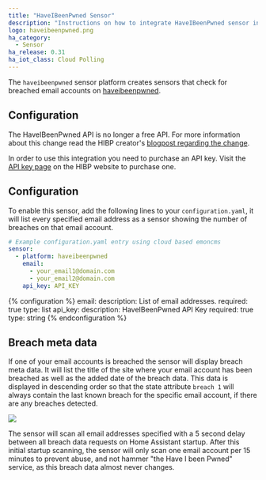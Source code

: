 ```yaml
---
title: "HaveIBeenPwned Sensor"
description: "Instructions on how to integrate HaveIBeenPwned sensor into Home Assistant."
logo: haveibeenpwned.png
ha_category:
  - Sensor
ha_release: 0.31
ha_iot_class: Cloud Polling
---
```


The `haveibeenpwned` sensor platform creates sensors that check for breached email accounts on [haveibeenpwned](https://haveibeenpwned.com).

## Configuration

<div class='note warning'>

  The HaveIBeenPwned API is no longer a free API. For more information about this change read the HIBP creator's [blogpost regarding the change](https://www.troyhunt.com/authentication-and-the-have-i-been-pwned-api/).

</div>

In order to use this integration you need to purchase an API key. Visit the [API key page](https://haveibeenpwned.com/API/Key) on the HIBP website to purchase one.

## Configuration

To enable this sensor, add the following lines to your `configuration.yaml`, it will list every specified email address as a sensor showing the number of breaches on that email account.

```yaml
# Example configuration.yaml entry using cloud based emoncms
sensor:
  - platform: haveibeenpwned
    email:
      - your_email1@domain.com
      - your_email2@domain.com
    api_key: API_KEY
```

{% configuration %}
email:
  description: List of email addresses.
  required: true
  type: list
api_key:
  description: HaveIBeenPwned API Key
  required: true
  type: string
{% endconfiguration %}

## Breach meta data

If one of your email accounts is breached the sensor will display breach meta data. It will list the title of the site where your email
account has been breached as well as the added date of the breach data. This data is displayed in descending order so that the state attribute
`breach 1` will always contain the last known breach for the specific email account, if there are any breaches detected.

<p class='img'>
  <img src='/images/integrations/haveibeenpwned/sensor.png' />
</p>

<div class='note warning'>
  The sensor will scan all email addresses specified with a 5 second delay between all breach data requests on Home Assistant startup.
  After this initial startup scanning, the sensor will only scan one email account per 15 minutes to prevent abuse, and not hammer "the
  Have I been Pwned" service, as this breach data almost never changes.
</div>
